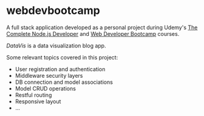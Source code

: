 # webdevbootcamp
A full stack application developed as a personal project during Udemy's [The Complete Node.js Developer](https://www.udemy.com/course/the-complete-nodejs-developer-course-2) and [Web Developer Bootcamp](https://www.udemy.com/course/the-web-developer-bootcamp) courses.


_DataVis_ is a data visualization blog app.

Some relevant topics covered in this project:

* User registration and authentication
* Middleware security layers
* DB connection and model associations
* Model CRUD operations
* Restful routing
* Responsive layout
* ...
